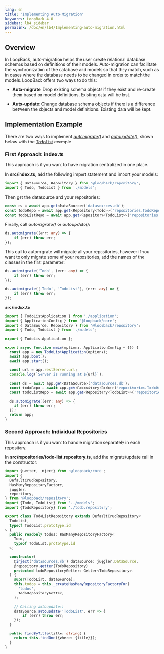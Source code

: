 ```yaml
---
lang: en
title: 'Implementing Auto-Migration'
keywords: LoopBack 4.0
sidebar: lb4_sidebar
permalink: /doc/en/lb4/Implementing-auto-migration.html
---
```


## Overview
In LoopBack, auto-migration helps the user create relational database schemas based on definitions of their models. Auto-migration can facilitate the synchronization of the database and models so that they match, such as in cases where the database needs to be changed in order to match the models. LoopBack offers two ways to do this:

* **Auto-migrate**: Drop existing schema objects if they exist and re-create them based on model definitions. Existing data will be lost.

* **Auto-update**: Change database schema objects if there is a difference between the objects and model definitions. Existing data will be kept.

## Implementation Example
There are two ways to implement [*automigrate()*](http://apidocs.loopback.io/loopback-datasource-juggler/#datasource-prototype-automigrate) and [*autoupdate()*](http://apidocs.loopback.io/loopback-datasource-juggler/#datasource-prototype-autoupdate), shown below with the [TodoList](https://loopback.io/doc/en/lb4/todo-list-tutorial.html) example.

### First Approach: index.ts
This approach is if you want to have migration centralized in one place.

In **src/index.ts**, add the following import statement and import your models:

``` ts
import { DataSource, Repository } from '@loopback/repository';
import { Todo, TodoList } from './models';
```

Then get the datasource and your repositories:

``` ts
const ds = await app.get<DataSource>('datasources.db');
const todoRepo = await app.get<Repository<Todo>>('repositories.TodoRepository');
const todoListRepo = await app.get<Repository<TodoList>>('repositories.TodoListRepository');
```

Finally, call *automigrate()* or *autoupdate()*:
```ts
ds.automigrate((err: any) => {
    if (err) throw err;
});
```

This call to automigrate will migrate all your repositories, however if you want to only migrate some of your repositories, add the names of the classes in the first parameter:
```ts
ds.automigrate('Todo', (err: any) => {
    if (err) throw err;
});
```
```ts
ds.automigrate(['Todo', 'TodoList'], (err: any) => {
    if (err) throw err;
});
```

**src/index.ts**
``` ts
import { TodoListApplication } from './application';
import { ApplicationConfig } from '@loopback/core';
import { DataSource, Repository } from '@loopback/repository';
import { Todo, TodoList } from './models';

export { TodoListApplication };

export async function main(options: ApplicationConfig = {}) {
  const app = new TodoListApplication(options);
  await app.boot();
  await app.start();

  const url = app.restServer.url;
  console.log(`Server is running at ${url}`);

  const ds = await app.get<DataSource>('datasources.db');
  const todoRepo = await app.get<Repository<Todo>>('repositories.TodoRepository');
  const todoListRepo = await app.get<Repository<TodoList>>('repositories.TodoListRepository');

  ds.automigrate((err: any) => {
    if (err) throw err;
  });
  return app;
}
```

### Second Approach: Individual Repositories
This approach is if you want to handle migration separately in each repository.

In **src/repositories/todo-list.repository.ts**, add the migrate/update call in the constructor:

```ts
import {Getter, inject} from '@loopback/core';
import {
  DefaultCrudRepository,
  HasManyRepositoryFactory,
  juggler,
  repository,
} from '@loopback/repository';
import {Todo, TodoList} from '../models';
import {TodoRepository} from './todo.repository';

export class TodoListRepository extends DefaultCrudRepository<
  TodoList,
  typeof TodoList.prototype.id
> {
  public readonly todos: HasManyRepositoryFactory<
    Todo,
    typeof TodoList.prototype.id
  >;

  constructor(
    @inject('datasources.db') dataSource: juggler.DataSource,
    @repository.getter(TodoRepository)
    protected todoRepositoryGetter: Getter<TodoRepository>,
  ) {
    super(TodoList, dataSource);
    this.todos = this._createHasManyRepositoryFactoryFor(
      'todos',
      todoRepositoryGetter,
    );

    // Calling autoupdate()
    dataSource.autoupdate('TodoList', err => {
        if (err) throw err;
    });
  }

  public findByTitle(title: string) {
    return this.findOne({where: {title}});
  }
}
```
